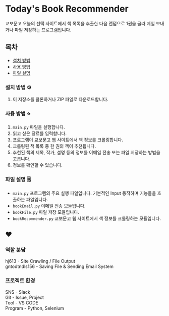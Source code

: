 # Today's Book Recommender

교보문고 오늘의 선택 사이트에서 책 목록을 추출한 다음 랜덤으로 1권을 골라 메일 보내거나 파일 저장하는 프로그램입니다.

## 목차

- [설치 방법](#설치-방법)
- [사용 방법](#사용-방법)
- [파일 설명](#파일-설명)

### 설치 방법 ⚙️

1. 이 저장소를 클론하거나 ZIP 파일로 다운로드합니다.

### 사용 방법 ⭐

1. `main.py` 파일을 실행합니다.
2. 읽고 싶은 장르를 입력합니다. 
3. 프로그램이 교보문고 웹 사이트에서 책 정보를 크롤링합니다.
4. 크롤링된 책 목록 중 한 권의 책이 추천됩니다.
5. 추천된 책의 제목, 작가, 설명 등의 정보를 이메일 전송 또는 파일 저장하는 방법을 고릅니다.
6. 정보를 확인할 수 있습니다.

### 파일 설명 🗒️

- `main.py` 프로그램의 주요 실행 파일입니다. 기본적인 Input 동작하며 기능들을 호출하는 파일입니다.
- `bookEmail.py` 이메일 전송 모듈입니다.
- `bookFile.py` 파일 저장 모듈입니다.
- `bookRecommender.py` 교보문고 웹 사이트에서 책 정보를 크롤링하는 모듈입니다.

## ❤️

### 역할 분담

hj613 - Site Crawling / File Output  
gntodtndls156 - Saving File & Sending Email System

### 프로젝트 환경

SNS - Slack  
Git - Issue, Project  
Tool - VS CODE  
Program - Python, Selenium